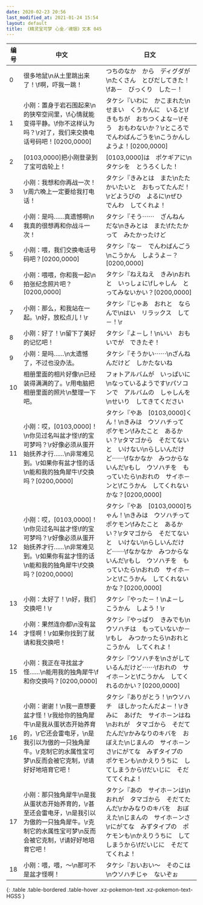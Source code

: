 ```yaml
---
date: 2020-02-23 20:56
last_modified_at: 2021-01-24 15:54
layout: default
title: 《精灵宝可梦 心金／魂银》文本 045
---
```

| 编号 | 中文 | 日文 |
| ---- | ---- | ---- |
| 0 | 很多地鼠\n从土里跳出来了！\f啊，吓我一跳！ | つちのなか　から　ディグダが\nたくさん　とびだしてきた！\fあ－　びっくり　した－！ |
| 1 | 小刚：置身于岩石围起来\n的狭窄空间里，\f心情就能变得平静。\f你不这样认为吗？\r对了，我们来交换电话号码吧！[0200,0000] | タケシ『いわに　かこまれた\nせまい　くうかんに　いると\fきもちが　おちつくよな－\fそう　おもわないか？\rところで　でんわばんごうを\nこうかんしようよ！[0200,0000] |
| 2 | [0103,0000]把小刚登录到了宝可齿轮上！ | [0103,0000]は　ポケギアに\nタケシを　とうろくした！ |
| 3 | 小刚：我想和你再战一次！\r周六晚上一定要给我打电话！ | タケシ『きみとは　また\nたたかいたいと　おもってたんだ！\rどようびの　よるに\nぜひ　でんわ　してくれよ！ |
| 4 | 小刚：是吗……真遗憾啊\n我真的很想再和你战斗一次！ | タケシ『そう⋯⋯　ざんねん　だな\nきみとは　また\fたたかって　みたかったけど |
| 5 | 小刚：喂，我们交换电话号码吧？[0200,0000] | タケシ『な－　でんわばんごう\nこうかん　しようよ－？[0200,0000] |
| 6 | 小刚：喂喂，你和我一起\n拍张纪念照片吧？[0200,0000] | タケシ『ねえねえ　きみ\nおれと　いっしょに\fしゃしん　とってみないかい？[0200,0000] |
| 7 | 小刚：那么，和我站在一起。\n好，放松点儿！\r | タケシ『じゃあ　おれと　ならんで\nはい　リラックス　して－！\r |
| 8 | 小刚：好了！\n留下了美好的记忆吧！ | タケシ『よ－し！\nいい　おもいでが　できたぞ！ |
| 9 | 小刚：是吗……\n太遗憾了，不过也没办法。 | タケシ『そうかい⋯⋯\nざんねんだけど　しかたないね |
| 10 | 相册里面的相片好像\n已经装得满满的了。\r用电脑把相册里面的照片\n整理一下吧。 | フォトアルバムが　いっぱいに\nなっているようです\rパソコンで　アルバムの　しゃしんを\nせいり　してきてください |
| 11 | 小刚：哎，[0103,0000]！\n你见过名叫盆才怪\f的宝可梦吗？\r好像必须从蛋开始抚养才行……\n非常难见到。\r如果你有盆才怪的话\n能和我的独角犀牛\f交换吗？[0200,0000] | タケシ『やあ　[0103,0000]くん！\nきみは　ウソハチって　ポケモン\fみたこと　あるかい？\rタマゴから　そだてないと　いけない\nらしいんだけど⋯⋯\fなかなか　みつからないんだ\rもし　ウソハチを　もっていたら\nおれの　サイホ－ンと\fこうかん　してくれないかな？[0200,0000] |
| 12 | 小刚：哎，[0103,0000]！\n你见过名叫盆才怪\f的宝可梦吗？\r好像必须从蛋开始抚养才行……\n非常难见到。\r如果你有盆才怪的话\n能和我的独角犀牛\f交换吗？[0200,0000] | タケシ『やあ　[0103,0000]ちゃん！\nきみは　ウソハチって　ポケモン\fみたこと　あるかい？\rタマゴから　そだてないと　いけない\nらしいんだけど⋯⋯\fなかなか　みつからないんだ\rもし　ウソハチを　もっていたら\nおれの　サイホ－ンと\fこうかん　してくれないかな？[0200,0000] |
| 13 | 小刚：太好了！\n好，我们交换吧！\r | タケシ『やった－！\nよ－し　こうかん　しよう！\r |
| 14 | 小刚：果然连你都\n没有盆才怪啊！\r如果你找到了就请和我交换吧！ | タケシ『やっぱり　きみでも\nウソハチは　もっていないか－\rもし　みつかったら\nおれと　こうかん　してくれよ！ |
| 15 | 小刚：我正在寻找盆才怪……\n能用我的独角犀牛\f和你交换吗？[0200,0000] | タケシ『ウソハチを\nさがして　いるんだけど⋯⋯\fおれの　サイホ－ンと\fこうかん　してくれるのかい？[0200,0000] |
| 16 | 小刚：谢谢！\n我一直想要盆才怪！\r我给你的独角犀牛\n是我从蛋状态开始养育的，\r它还会雷电牙，\n是我引以为傲的一只独角犀牛。\r克制它的水属性宝可梦\n反而会被它克制，\f请好好地培育它吧！ | タケシ『ありがとう！\nウソハチ　ほしかったんだよ－！\rきみに　あげた　サイホ－ンはね\nおれが　タマゴから　そだてたんだ\rかみなりのキバを　おぼえた\nじまんの　サイホ－ンさ\rにがてな　みずタイプの　ポケモンも\nかえりうちに　してしまうから\fだいじに　そだててくれよ！ |
| 17 | 小刚：那只独角犀牛\n是我从蛋状态开始养育的，\r甚至还会雷电牙，\n是我引以为傲的一只独角犀牛。\r克制它的水属性宝可梦\n反而会被它克制，\f请好好地培育它吧！ | タケシ『あの　サイホ－ンは\nおれが　タマゴから　そだてたんだ\rかみなりのキバを　おぼえた\nじまんの　サイホ－ンさ\rにがてな　みずタイプの　ポケモンも\nかえりうちに　してしまうから\fだいじに　そだててくれよ！ |
| 18 | 小刚：喂，喂，〜\n那可不是盆才怪啊！ | タケシ『おいおい〜　そのこは\nウソハチじゃ　ないぞぉ |
{: .table .table-bordered .table-hover .xz-pokemon-text .xz-pokemon-text-HGSS }